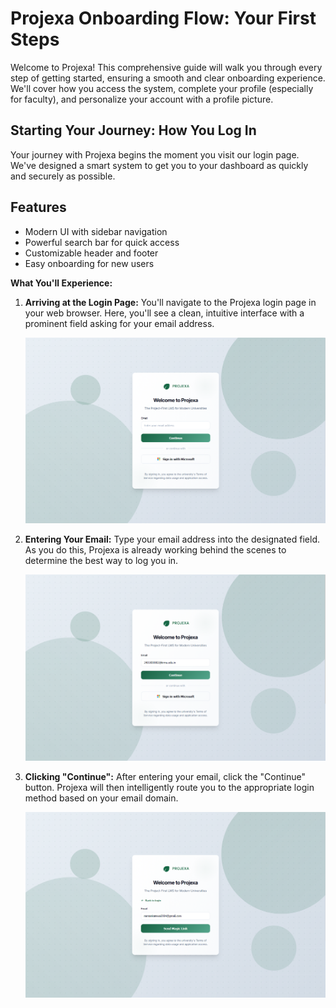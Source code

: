 # Projexa Onboarding Flow: Your First Steps

Welcome to Projexa! This comprehensive guide will walk you through every step of getting started, ensuring a smooth and clear onboarding experience. We'll cover how you access the system, complete your profile (especially for faculty), and personalize your account with a profile picture.

## Starting Your Journey: How You Log In

Your journey with Projexa begins the moment you visit our login page. We've designed a smart system to get you to your dashboard as quickly and securely as possible.

## Features

- Modern UI with sidebar navigation
- Powerful search bar for quick access
- Customizable header and footer
- Easy onboarding for new users

**What You'll Experience:**

1. **Arriving at the Login Page:** You'll navigate to the Projexa login page in your web browser. Here, you'll see a clean, intuitive interface with a prominent field asking for your email address.

   ![Arriving at the Login Page](assets/images/image2.png)

2. **Entering Your Email:** Type your email address into the designated field. As you do this, Projexa is already working behind the scenes to determine the best way to log you in.

   ![Entering Your Email](assets/images/image3.png)

3. **Clicking "Continue":** After entering your email, click the "Continue" button. Projexa will then intelligently route you to the appropriate login method based on your email domain.

   ![Clicking "Continue"](assets/images/image6.png)
